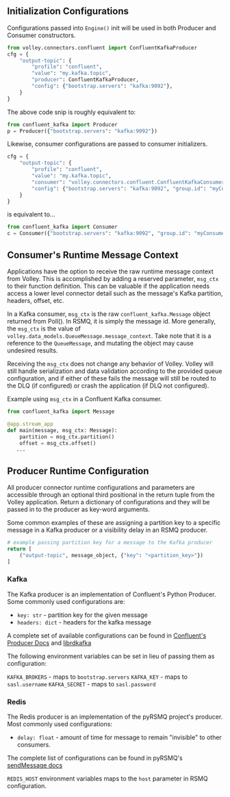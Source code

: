 ## Initialization Configurations

Configurations passed into `Engine()` init will be used in both Producer and Consumer constructors.

```python hl_lines="5"
from volley.connectors.confluent import ConfluentKafkaProducer
cfg = {
    "output-topic": {
        "profile": "confluent",
        "value": "my.kafka.topic",
        "producer": ConfluentKafkaProducer,
        "config": {"bootstrap.servers": "kafka:9092"},
    }
}
```

The above code snip is roughly equivalent to:

```python hl_lines="2"
from confluent_kafka import Producer
p = Producer({"bootstrap.servers": "kafka:9092"})
```

Likewise, consumer configurations are passed to consumer initializers.

```python hl_lines="5"
cfg = {
    "output-topic": {
        "profile": "confluent",
        "value": "my.kafka.topic",
        "consumer": "volley.connectors.confluent.ConfluentKafkaConsumer",
        "config": {"bootstrap.servers": "kafka:9092", "group.id": "myConsumerGroup"},
    }
}
```
is equivalent to...

```python hl_lines="2"
from confluent_kafka import Consumer
c = Consumer({"bootstrap.servers": "kafka:9092", "group.id": "myConsumerGroup"})
```

## Consumer's Runtime Message Context

Applications have the option to receive the raw runtime message context from Volley. This is accomplished by adding a reserved parameter, `msg_ctx` to their function definition. This can be valuable if the application needs access a lower level connector detail such as the message's Kafka partition, headers, offset, etc.

In a Kafka consumer, `msg_ctx` is the raw `confluent_kafka.Message` object returned from Poll(). In RSMQ, it is simply the message id. More generally, the `msg_ctx` is the value of `volley.data_models.QueueMessage.message_context`. Take note that it is a reference to the `QueueMessage`, and mutating the object may cause undesired results.

Receiving the `msg_ctx` does not change any behavior of Volley. Volley will still handle serialization and data validation according to the provided queue configuration, and if either of these fails the message will still be routed to the DLQ (if configured) or crash the application (if DLQ not configured).

Example using `msg_ctx` in a Confluent Kafka consumer.

```python
from confluent_kafka import Message

@app.stream_app
def main(message, msg_ctx: Message):
    partition = msg_ctx.partition()
    offset = msg_ctx.offset()
   ...
```

## Producer Runtime Configuration
All producer connector runtime configurations and parameters are accessible through an optional third positional in the return tuple from the Volley application. Return a dictionary of configurations and they will be passed in to the producer as key-word arguments.

Some common examples of these are assigning a partition key to a specific message in a Kafka producer or a visibility delay in an RSMQ producer.

```python
# example passing partition key for a message to the Kafka producer
return [
    ("output-topic", message_object, {"key": "<partition_key>"})
]
```

### Kafka
The Kafka producer is an implementation of Confluent's Python Producer. Some commonly used configurations are:
- `key: str` - partition key for the given message
- `headers: dict` - headers for the kafka message

A complete set of available configurations can be found in [Confluent's Producer Docs](https://docs.confluent.io/platform/current/clients/confluent-kafka-python/html/index.html#producer) and [librdkafka](https://github.com/edenhill/librdkafka/blob/master/CONFIGURATION.md)

The following environment variables can be set in lieu of passing them as configuration:

`KAFKA_BROKERS` - maps to `bootstrap.servers`
`KAFKA_KEY` - maps to `sasl.username`
`KAFKA_SECRET` - maps to `sasl.password`

### Redis
The Redis producer is an implementation of the pyRSMQ project's producer. Most commonly used configurations:
- `delay: float` - amount of time for message to remain "invisible" to other consumers.

The complete list of configurations can be found in pyRSMQ's [sendMessage docs](https://github.com/mlasevich/PyRSMQ#redissmq-controller-api-usage)

`REDIS_HOST` environment variables maps to the `host` parameter in RSMQ configuration.
